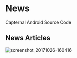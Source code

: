 # News

Capternal Android Source Code 

## News Articles

![screenshot_20171026-160416](https://user-images.githubusercontent.com/15980102/32049871-5ff9e22c-ba6c-11e7-83c6-d2c67045663f.png)
